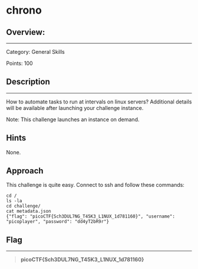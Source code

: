# **chrono**

## **Overview:**
---
Category: General Skills

Points: 100

## **Description**
---
How to automate tasks to run at intervals on linux servers?
Additional details will be available after launching your challenge instance.

Note: This challenge launches an instance on demand.

## **Hints**
None.

## **Approach**

This challenge is quite easy. Connect to ssh and follow these commands:
```
cd /
ls -la
cd challenge/
cat metadata.json
{"flag": "picoCTF{Sch3DUL7NG_T45K3_L1NUX_1d781160}", "username": "picoplayer", "password": "dd4yT2bR9r"}
```

## **Flag**
---
>**picoCTF{Sch3DUL7NG_T45K3_L1NUX_1d781160}**









